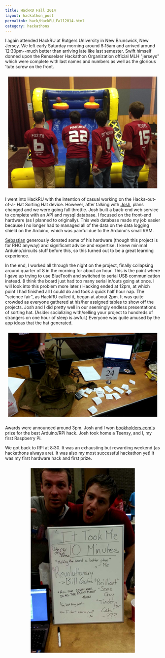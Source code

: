 ```yaml
---
title: HackRU Fall 2014
layout: hackathon_post
permalink: hack/HackRU_Fall2014.html
category: hackathons
---
```


I again attended HackRU at Rutgers University in New Brunswick, New Jersey. We
left early Saturday morning around 8:15am and arrived around 12:30pm--much
better than arriving late like last semester. Swift himself donned upon the
Rensselaer Hackathon Organization official MLH "jerseys" which were complete
with last names and numbers as well as the glorious 'tute screw on the front.

<div style="text-align:center; padding:10px;">
<img src="/img/hackathons/hackru_f2014/HackRU.jpg"
     alt="Dell Carnival"
     style="width:600px;"
     title="Dell sponsored a mini carnival at the hackathon, complete with an
     inflatable basketball hoop." />
</div>

I went into HackRU with the intention of casual working on the Hacks-out-of-a-
Hat Sorting Hat device. However, after talking with
[Josh](http:/github.com/makinj), plans
changed and we were going full throttle. Josh built a back-end web service to
complete with an API and mysql database. I focused on the front-end hardware
(as I planned to originally). This web database made my job easier because I
no longer had to managed all of the data on the data logging shield on the
Arduino, which was painful due to the Arduino's small RAM.

[Sebastian](https://github.com/sarbos)
generously donated some of his hardware (though this project is for RHO anyway)
and significant advice and expertise. I knew minimal Arduino/circuits stuff
before this, so this turned out to be a great learning experience.

In the end, I worked all through the night on the project, finally collapsing
around quarter of 8 in the morning for about an hour. This is the point where I
gave up trying to use BlueTooth and switched to serial USB communication
instead. (I think the board just had too many serial in/outs going at once. I
will look into this problem more later.) Hacking ended at 12pm, at which point
I had finished all I could do and took a quick half hour nap. The "science
fair", as HackRU called it, began at about 2pm. It was quite crowded as
everyone gathered at his/her assigned tables to show off the projects. Josh and
I did pretty well in our seemingly endless presentations of sorting hat.
(Aside: socializing with/selling your project to hundreds of strangers on one
hour of sleep is awful.) Everyone was quite amused by the app ideas that the
hat generated.

<div style="text-align:center; padding:10px;">
<img src="/img/hackathons/hackru_f2014/presentation_table.jpg"
     alt="presentation table"
     style="width:600px;"
     title="Our project set up at the table where we presented to all those
     curious about our Harry Potter Sorting Hat." />
</div>

Awards were announced around 3pm. Josh and I won
[bookholders.com's](https://www.bookholders.com/index.asp)
prize for the best Arduino/RPi hack. Josh took home a Teensy, and I, my first
Raspberry Pi.

We got back to RPI at 8:30. It was an exhausting but rewarding weekend (as
hackathons always are). It was also my most successful hackathon yet! It was
my first hardware hack and first prize.

<div style="text-align:center; padding:10px;">
<img src="/img/hackathons/hackru_f2014/Sarbos_and_Jacob.jpg"
     alt="Sebastian and Jacob"
     style="height:600px;"
     title="Sebastian and Jacob's project: Annoyatron" />
</div>
